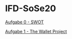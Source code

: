 # IFD-SoSe20

<a href="https://github.com/ar134/IFD-SoSe20/blob/master/Aufgabe_0.zip"><p>Aufgabe 0 - SWOT</p></a>

<a href="https://github.com/ar134/IFD-SoSe20/blob/master/Aufgabe%201%20-%20The%20Wallet%20Project.pdf"><p>Aufgabe 1 - The Wallet Project</p></a>